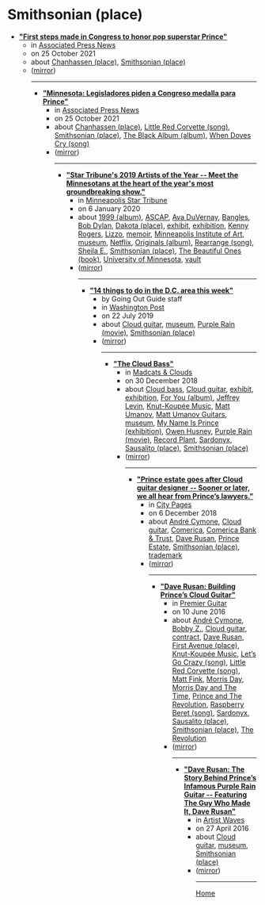 # Smithsonian (place)

 - [**"First steps made in Congress to honor pop superstar Prince"**](https://apnews.com/article/entertainment-music-arts-and-entertainment-minnesota-prince-6a73615b938784bc1208dbf0c175ac9d)<ul><li>in [Associated Press News](https://apnews.com/)</li><li>on 25 October 2021</li><li>about [Chanhassen (place)](../../../topics/place/chanhassen/index.md), [Smithsonian (place)](../../../topics/place/smithsonian/index.md)</li><li>([mirror](https://web.archive.org/web/*/https://apnews.com/article/entertainment-music-arts-and-entertainment-minnesota-prince-6a73615b938784bc1208dbf0c175ac9d))</li><ul>

----

 - [**"Minnesota: Legisladores piden a Congreso medalla para Prince"**](https://apnews.com/article/espectaculos-8e60df3c9df2d7a38992e6e5b001e46d)<ul><li>in [Associated Press News](https://apnews.com/)</li><li>on 25 October 2021</li><li>about [Chanhassen (place)](../../../topics/place/chanhassen/index.md), [Little Red Corvette (song)](../../../topics/song/little-red-corvette/index.md), [Smithsonian (place)](../../../topics/place/smithsonian/index.md), [The Black Album (album)](../../../topics/album/the-black-album/index.md), [When Doves Cry (song)](../../../topics/song/when-doves-cry/index.md)</li><li>([mirror](https://web.archive.org/web/*/https://apnews.com/article/espectaculos-8e60df3c9df2d7a38992e6e5b001e46d))</li><ul>

----

 - [**"Star Tribune's 2019 Artists of the Year -- Meet the Minnesotans at the heart of the year's most groundbreaking show."**](https://www.startribune.com/6-minnesotans-are-2019-artists-of-the-year/564924782/)<ul><li>in [Minneapolis Star Tribune](https://www.startribune.com/)</li><li>on 6 January 2020</li><li>about [1999 (album)](../../../topics/album/1999/index.md), [ASCAP](../../../topics/ascap/index.md), [Ava DuVernay](../../../topics/ava-duvernay/index.md), [Bangles](../../../topics/bangles/index.md), [Bob Dylan](../../../topics/bob-dylan/index.md), [Dakota (place)](../../../topics/place/dakota/index.md), [exhibit](../../../topics/exhibit/index.md), [exhibition](../../../topics/exhibition/index.md), [Kenny Rogers](../../../topics/kenny-rogers/index.md), [Lizzo](../../../topics/lizzo/index.md), [memoir](../../../topics/memoir/index.md), [Minneapolis Institute of Art](../../../topics/minneapolis-institute-of-art/index.md), [museum](../../../topics/museum/index.md), [Netflix](../../../topics/netflix/index.md), [Originals (album)](../../../topics/album/originals/index.md), [Rearrange (song)](../../../topics/song/rearrange/index.md), [Sheila E.](../../../topics/sheila-e/index.md), [Smithsonian (place)](../../../topics/place/smithsonian/index.md), [The Beautiful Ones (book)](../../../topics/book/the-beautiful-ones/index.md), [University of Minnesota](../../../topics/university-of-minnesota/index.md), [vault](../../../topics/vault/index.md)</li><li>([mirror](https://web.archive.org/web/*/https://www.startribune.com/6-minnesotans-are-2019-artists-of-the-year/564924782/))</li><ul>

----

 - [**"14 things to do in the D.C. area this week"**](https://www.washingtonpost.com/dc-md-va/2019/07/22/things-do-dc-area-this-week/)<ul><li>by Going Out Guide staff</li><li>in [Washington Post](https://www.washingtonpost.com/)</li><li>on 22 July 2019</li><li>about [Cloud guitar](../../../topics/cloud-guitar/index.md), [museum](../../../topics/museum/index.md), [Purple Rain (movie)](../../../topics/movie/purple-rain/index.md), [Smithsonian (place)](../../../topics/place/smithsonian/index.md)</li><li>([mirror](https://web.archive.org/web/*/https://www.washingtonpost.com/dc-md-va/2019/07/22/things-do-dc-area-this-week/))</li><ul>

----

 - [**"The Cloud Bass"**](https://madcatsandclouds.com/2018/12/30/the-cloud-bass/)<ul><li>in [Madcats & Clouds](https://madcatsandclouds.com/)</li><li>on 30 December 2018</li><li>about [Cloud bass](../../../topics/cloud-bass/index.md), [Cloud guitar](../../../topics/cloud-guitar/index.md), [exhibit](../../../topics/exhibit/index.md), [exhibition](../../../topics/exhibition/index.md), [For You (album)](../../../topics/album/for-you/index.md), [Jeffrey Levin](../../../topics/jeffrey-levin/index.md), [Knut-Koupée Music](../../../topics/knut-koup-e-music/index.md), [Matt Umanov](../../../topics/matt-umanov/index.md), [Matt Umanov Guitars](../../../topics/matt-umanov-guitars/index.md), [museum](../../../topics/museum/index.md), [My Name Is Prince (exhibition)](../../../topics/exhibition/my-name-is-prince/index.md), [Owen Husney](../../../topics/owen-husney/index.md), [Purple Rain (movie)](../../../topics/movie/purple-rain/index.md), [Record Plant](../../../topics/record-plant/index.md), [Sardonyx](../../../topics/sardonyx/index.md), [Sausalito (place)](../../../topics/place/sausalito/index.md), [Smithsonian (place)](../../../topics/place/smithsonian/index.md)</li><li>([mirror](https://web.archive.org/web/*/https://madcatsandclouds.com/2018/12/30/the-cloud-bass/))</li><ul>

----

 - [**"Prince estate goes after Cloud guitar designer -- Sooner or later, we all hear from Prince’s lawyers."**](http://www.citypages.com/music/prince-estate-goes-after-cloud-guitar-designer/502027422)<ul><li>in [City Pages](http://www.citypages.com/)</li><li>on 6 December 2018</li><li>about [André Cymone](../../../topics/andr-cymone/index.md), [Cloud guitar](../../../topics/cloud-guitar/index.md), [Comerica](../../../topics/comerica/index.md), [Comerica Bank & Trust](../../../topics/comerica-bank-trust/index.md), [Dave Rusan](../../../topics/dave-rusan/index.md), [Prince Estate](../../../topics/prince-estate/index.md), [Smithsonian (place)](../../../topics/place/smithsonian/index.md), [trademark](../../../topics/trademark/index.md)</li><li>([mirror](https://web.archive.org/web/*/http://www.citypages.com/music/prince-estate-goes-after-cloud-guitar-designer/502027422))</li><ul>

----

 - [**"Dave Rusan: Building Prince’s Cloud Guitar"**](https://www.premierguitar.com/articles/24199-dave-rusan-building-princes-cloud-guitar)<ul><li>in [Premier Guitar](https://www.premierguitar.com/)</li><li>on 10 June 2016</li><li>about [André Cymone](../../../topics/andr-cymone/index.md), [Bobby Z.](../../../topics/bobby-z/index.md), [Cloud guitar](../../../topics/cloud-guitar/index.md), [contract](../../../topics/contract/index.md), [Dave Rusan](../../../topics/dave-rusan/index.md), [First Avenue (place)](../../../topics/place/first-avenue/index.md), [Knut-Koupée Music](../../../topics/knut-koup-e-music/index.md), [Let’s Go Crazy (song)](../../../topics/song/let-s-go-crazy/index.md), [Little Red Corvette (song)](../../../topics/song/little-red-corvette/index.md), [Matt Fink](../../../topics/matt-fink/index.md), [Morris Day](../../../topics/morris-day/index.md), [Morris Day and The Time](../../../topics/morris-day-and-the-time/index.md), [Prince and The Revolution](../../../topics/prince-and-the-revolution/index.md), [Raspberry Beret (song)](../../../topics/song/raspberry-beret/index.md), [Sardonyx](../../../topics/sardonyx/index.md), [Sausalito (place)](../../../topics/place/sausalito/index.md), [Smithsonian (place)](../../../topics/place/smithsonian/index.md), [The Revolution](../../../topics/the-revolution/index.md)</li><li>([mirror](https://web.archive.org/web/*/https://www.premierguitar.com/articles/24199-dave-rusan-building-princes-cloud-guitar))</li><ul>

----

 - [**"Dave Rusan: The Story Behind Prince’s Infamous Purple Rain Guitar -- Featuring The Guy Who Made It, Dave Rusan"**](https://artistwaves.com/dave-rusan-the-story-behind-princes-infamous-purple-rain-guitar/)<ul><li>in [Artist Waves](https://artistwaves.com/)</li><li>on 27 April 2016</li><li>about [Cloud guitar](../../../topics/cloud-guitar/index.md), [museum](../../../topics/museum/index.md), [Smithsonian (place)](../../../topics/place/smithsonian/index.md)</li><li>([mirror](https://web.archive.org/web/*/https://artistwaves.com/dave-rusan-the-story-behind-princes-infamous-purple-rain-guitar/))</li><ul>

----

[Home](../index.md)
